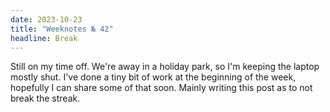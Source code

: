 ```yaml
---
date: 2023-10-23
title: "Weeknotes № 42"
headline: Break
---
```


Still on my time off. We're away in a holiday park, so I'm keeping the laptop mostly shut. I've done a tiny bit of work at the beginning of the week, hopefully I can share some of that soon. Mainly writing this post as to not break the streak.
